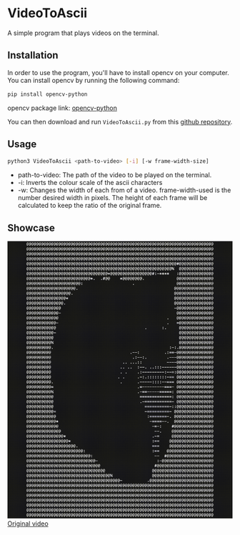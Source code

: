 # VideoToAscii
A simple program that plays videos on the terminal.

## Installation
In order to use the program, you'll have to install opencv on your computer. You can install opencv by running the following command:

```bash
pip install opencv-python
```

opencv package link: [opencv-python](https://pypi.org/project/opencv-python/)

You can then download and run `VideoToAscii.py` from this [github repository](https://github.com/AhmadElshiltawi/VideoToAscii/).

## Usage
```bash
python3 VideoToAscii <path-to-video> [-i] [-w frame-width-size]
```
* path-to-video: The path of the video to be played on the terminal.
* -i: Inverts the colour scale of the ascii characters
* -w: Changes the width of each from of a video. frame-width-used is the number desired width in pixels. The height of each frame will be calculated to keep the ratio of the original frame.
## Showcase
![](https://github.com/AhmadElshiltawi/VideoToAscii/blob/main/Documents/maxwell.gif)
[Original video](https://www.youtube.com/watch?v=kOG0_qjKWEI)
